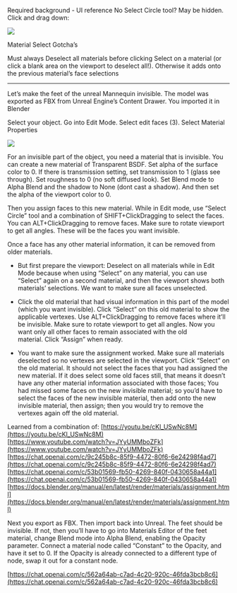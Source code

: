 
Required background - UI reference
No Select Circle tool? May be hidden. Click and drag down:

![](https://i.imgur.com/zZT8wb2.png)

Material Select Gotcha’s

Must always Deselect all materials before clicking Select on a material (or click a blank area on the viewport to deselect all!). Otherwise it adds onto the previous material’s face selections

---

Let’s make the feet of the unreal Mannequin invisible. The model was exported as FBX from Unreal Engine’s Content Drawer. You imported it in Blender

Select your object. Go into Edit Mode. Select edit faces (3). Select Material Properties

![](https://i.imgur.com/p06iMvr.png)


For an invisible part of the object, you need a material that is invisible. You can create a new material of Transparent BSDF. Set alpha of the surface color to 0. If there is transmission setting, set transmission to 1 (glass see through). Set roughness to 0 (no soft diffused look). Set Blend mode to Alpha Blend and the shadow to None (dont cast a shadow). And then set the alpha of the viewport color to 0.

Then you assign faces to this new material. While in Edit mode, use “Select Circle” tool and a combination of SHIFT+ClickDragging to select the faces. You can ALT+ClickDragging to remove faces. Make sure to rotate viewport to get all angles. These will be the faces you want invisible.

Once a face has any other material information, it can be removed from older materials. 

- But first prepare the viewport: Deselect on all materials while in Edit Mode because when using “Select” on any material, you can use “Select” again on a second material, and then the viewport shows both materials’ selections. We want to make sure all faces unselected.
- Click the old material that had visual information in this part of the model (which you want invisible). Click “Select” on this old material to show the applicable vertexes. Use ALT+ClickDragging to remove faces where it’ll be invisible. Make sure to rotate viewport to get all angles. Now you want only all other faces to remain associated with the old material. Click “Assign” when ready.  
    
- You want to make sure the assignment worked. Make sure all materials deselected so no vertexes are selected in the viewport. Click “Select” on the old material. It should not select the faces that you had assigned the new material. If it does select some old faces still, that means it doesn’t have any other material information associated with those faces; You had missed some faces on the new invisible material; so you’d have to select the faces of the new invisible material, then add onto the new invisible material, then assign; then you would try to remove the vertexes again off the old material.

Learned from a combination of:
[https://youtu.be/cKl_USwNc8M](https://youtu.be/cKl_USwNc8M)  
[https://www.youtube.com/watch?v=JYyUMMboZFk](https://www.youtube.com/watch?v=JYyUMMboZFk)  
[https://chat.openai.com/c/9c245b8c-85f9-4472-80f6-6e24298f4ad7](https://chat.openai.com/c/9c245b8c-85f9-4472-80f6-6e24298f4ad7)  
[https://chat.openai.com/c/53b01569-fb50-4269-840f-0430658a44a1](https://chat.openai.com/c/53b01569-fb50-4269-840f-0430658a44a1)  
[https://docs.blender.org/manual/en/latest/render/materials/assignment.html](https://docs.blender.org/manual/en/latest/render/materials/assignment.html)  

Next you export as FBX. Then import back into Unreal. The feet should be invisible. If not, then you’ll have to go into Materials Editor of the feet material, change Blend mode into Alpha Blend, enabling the Opacity parameter. Connect a material node called “Constant” to the Opacity, and have it set to 0. If the Opacity is already connected to a different type of node, swap it out for a constant node.

[https://chat.openai.com/c/562a64ab-c7ad-4c20-920c-46fda3bcb8c6](https://chat.openai.com/c/562a64ab-c7ad-4c20-920c-46fda3bcb8c6)